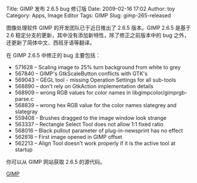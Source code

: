 Title: GIMP 发布 2.6.5 bug 修订版
Date: 2009-02-16 17:02
Author: toy
Category: Apps, Image Editor
Tags: GIMP
Slug: gimp-265-released

图像处理软件 GIMP 的开发团队已于近日推出了 2.6.5 版本。GIMP 2.6.5 是基于
2.6 稳定分支的更新，其中没有添加新特性，除了修正之前版本中的 bug
之外，还更新了简体中文、西班牙语等翻译。

在 GIMP 2.6.5 中修正的 bug 主要包括：

-   571628 – Scaling image to 25% turn background from white to grey
-   567840 – GIMP's GtkScaleButton conflicts with GTK's
-   569043 – GEGL tool - missing Operation Settings for all sub-tools
-   568890 – don't rely on GtkAction implementation details
-   568909 – wrong RGB values for color names in
    libgimpcolor/gimprgb-parse.c
-   568839 – wrong hex RGB value for the color names slategrey and
    slategray
-   559408 - Brushes dragged to the image window look strange
-   563337 – Rectangle Select Tool does not allow 1:1 fixed ratio
-   568016 – Black pullout parameter of plug-in-newsprint has no effect
-   562818 – First image opened in GIMP offset
-   562213 – Align Tool doesn't work properly if it is the active tool
    at startup

你可以从 GIMP 网站获取 2.6.5 的源代码。

[GIMP](http://gimp.org/downloads/)
